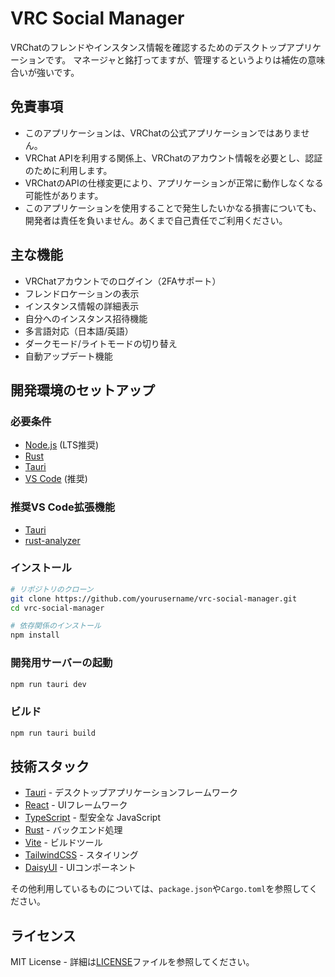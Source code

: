 # VRC Social Manager

VRChatのフレンドやインスタンス情報を確認するためのデスクトップアプリケーションです。
マネージャと銘打ってますが、管理するというよりは補佐の意味合いが強いです。

## 免責事項
- このアプリケーションは、VRChatの公式アプリケーションではありません。
- VRChat APIを利用する関係上、VRChatのアカウント情報を必要とし、認証のために利用します。
- VRChatのAPIの仕様変更により、アプリケーションが正常に動作しなくなる可能性があります。
- このアプリケーションを使用することで発生したいかなる損害についても、開発者は責任を負いません。あくまで自己責任でご利用ください。

## 主な機能

- VRChatアカウントでのログイン（2FAサポート）
- フレンドロケーションの表示
- インスタンス情報の詳細表示
- 自分へのインスタンス招待機能
- 多言語対応（日本語/英語）
- ダークモード/ライトモードの切り替え
- 自動アップデート機能

## 開発環境のセットアップ

### 必要条件

- [Node.js](https://nodejs.org/) (LTS推奨)
- [Rust](https://www.rust-lang.org/)
- [Tauri](https://tauri.app/)
- [VS Code](https://code.visualstudio.com/) (推奨)

### 推奨VS Code拡張機能

- [Tauri](https://marketplace.visualstudio.com/items?itemName=tauri-apps.tauri-vscode)
- [rust-analyzer](https://marketplace.visualstudio.com/items?itemName=rust-lang.rust-analyzer)

### インストール

```bash
# リポジトリのクローン
git clone https://github.com/yourusername/vrc-social-manager.git
cd vrc-social-manager

# 依存関係のインストール
npm install
```

### 開発用サーバーの起動

```bash
npm run tauri dev
```

### ビルド

```bash
npm run tauri build
```

## 技術スタック

- [Tauri](https://tauri.app/) - デスクトップアプリケーションフレームワーク
- [React](https://react.dev/) - UIフレームワーク
- [TypeScript](https://www.typescriptlang.org/) - 型安全な JavaScript
- [Rust](https://www.rust-lang.org/) - バックエンド処理
- [Vite](https://vitejs.dev/) - ビルドツール
- [TailwindCSS](https://tailwindcss.com/) - スタイリング
- [DaisyUI](https://daisyui.com/) - UIコンポーネント

その他利用しているものについては、`package.json`や`Cargo.toml`を参照してください。

## ライセンス

MIT License - 詳細は[LICENSE](LICENSE)ファイルを参照してください。
